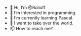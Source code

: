 - 👋 Hi, I’m @Rulioff
- 👀 I’m interested in programming.
- 🌱 I’m currently learning Pascal.
- 💞️ I want to take over the world.
- 📫 How to reach me?

<!---
Rulioff/Rulioff is a ✨ special ✨ repository because its `README.md` (this file) appears on your GitHub profile.
You can click the Preview link to take a look at your changes.
--->
